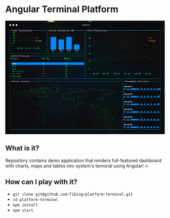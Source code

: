 # Angular Terminal Platform

![](platform-terminal-demo.gif)

## What is it?

Repository contains demo application that renders full-featured dashboard with charts, maps and tables into system's terminal using Angular! 🔥

## How can I play with it?

- `git clone git@github.com:Tibing/platform-terminal.git`
- `cd platform-terminal`
- `npm install`
- `npm start`
